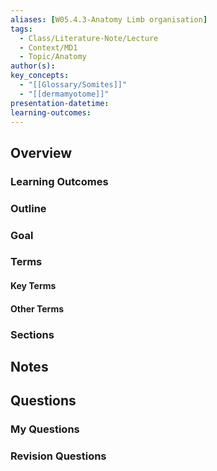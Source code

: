 ```yaml
---
aliases: [W05.4.3-Anatomy Limb organisation]
tags:
  - Class/Literature-Note/Lecture
  - Context/MD1
  - Topic/Anatomy
author(s): 
key_concepts:
  - "[[Glossary/Somites]]"
  - "[[dermamyotome]]"
presentation-datetime: 
learning-outcomes:
---
```



## Overview
### Learning Outcomes

### Outline

### Goal

### Terms
#### Key Terms

#### Other Terms

### Sections


## Notes


## Questions

### My Questions
### Revision Questions




